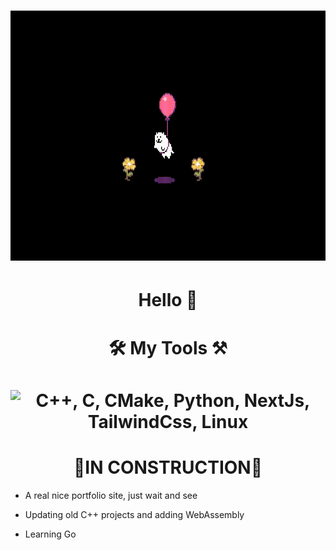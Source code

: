 <h1 align="center">
  <img src="gif/20230627153430.gif" width="900" height="400"/>
  
</h1>
  
<h1 align="center">Hello 👋</h1>

<!--
**DrKodak/DrKodak** is a ✨ _special_ ✨ repository because its `README.md` (this file) appears on your GitHub profile.

Here are some ideas to get you started:

- 🔭 I’m currently working on ...
- 🌱 I’m currently learning ...
- 👯 I’m looking to collaborate on ...
- 🤔 I’m looking for help with ...
- 💬 Ask me about ...
- 📫 How to reach me: ...
- 😄 Pronouns: ...
- ⚡ Fun fact: ...
-->

  <h1 align="center">
    🛠️ My Tools ⚒️
  </h1> 
  <h1 align="center">
    <img src="https://skillicons.dev/icons?i=cpp,c,cmake,py,nextjs,tailwindcss,linux" alt="C++, C, CMake, Python, NextJs, TailwindCss, Linux" />
  </h1>
  
  <h1 align="center">🚧IN CONSTRUCTION🚧</h1>
 
 * A real nice portfolio site, just wait and see
 
 * Updating old C++ projects and adding WebAssembly
 
 * Learning Go

